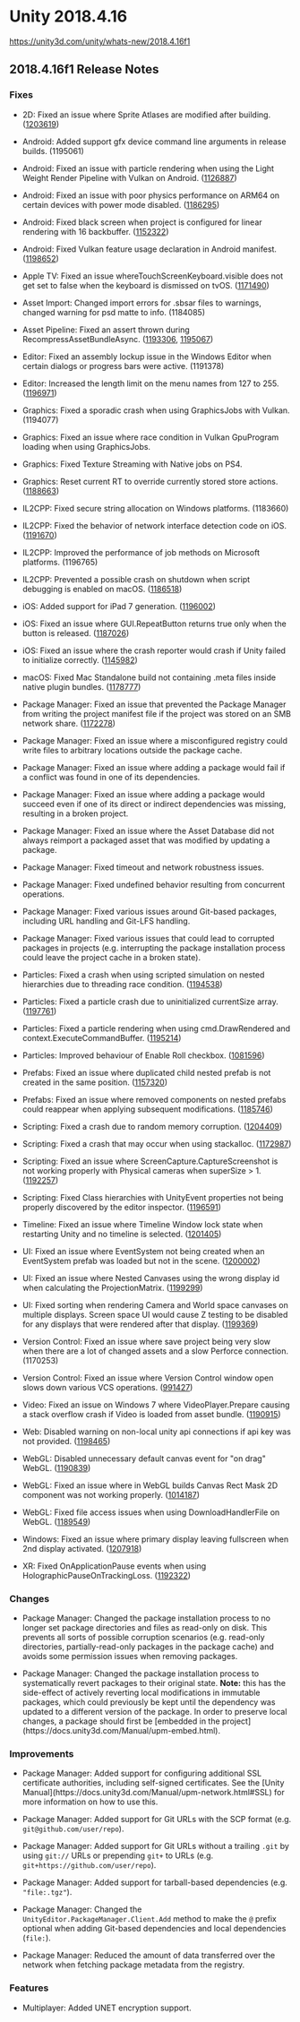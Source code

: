 # Unity 2018.4.16 
https://unity3d.com/unity/whats-new/2018.4.16f1

## 2018.4.16f1 Release Notes


### Fixes
<ul>
<li><p>2D: Fixed an issue where Sprite Atlases are modified after building. (<a href="https://issuetracker.unity3d.com/issues/sprite-atlases-are-modified-after-building">1203619</a>)</p></li>
<li><p>Android: Added support gfx device command line arguments in release builds. (1195061)</p></li>
<li><p>Android: Fixed an issue with particle rendering when using the Light Weight Render Pipeline with Vulkan on Android. (<a href="https://issuetracker.unity3d.com/issues/android-lwrp-vulkan-particles-are-rendered-in-black-on-galaxy-s6-edge-plus">1126887</a>)</p></li>
<li><p>Android: Fixed an issue with poor physics performance on ARM64 on certain devices with power mode disabled. (<a href="https://issuetracker.unity3d.com/issues/a-build-runs-at-a-very-low-fps-from-3-to-5-fps-on-huawei-mate-20-pro-when-the-project-is-built-with-64-bit-architecture">1186295</a>)</p></li>
<li><p>Android: Fixed black screen when project is configured for linear rendering with 16 backbuffer. (<a href="https://issuetracker.unity3d.com/issues/android-opengles3-linear-color-space-fails-on-android-8-dot-0-adreno-devices">1152322</a>)</p></li>
<li><p>Android: Fixed Vulkan feature usage declaration in Android manifest. (<a href="https://issuetracker.unity3d.com/issues/wrong-androidmanifest-dot-xml-file-is-generated-after-building-to-android">1198652</a>)</p></li>
<li><p>Apple TV: Fixed an issue whereTouchScreenKeyboard.visible does not get set to false when the keyboard is dismissed on tvOS. (<a href="https://issuetracker.unity3d.com/issues/tvos-touchscreenkeyboard-dot-visible-is-not-updated-to-false-when-the-keyboard-gets-closed">1171490</a>)</p></li>
<li><p>Asset Import: Changed import errors for .sbsar files to warnings, changed warning for psd matte to info. (1184085)</p></li>
<li><p>Asset Pipeline: Fixed an assert thrown during RecompressAssetBundleAsync. (<a href="https://issuetracker.unity3d.com/issues/recompressassetbundleasync-fails-to-recompress-asset-bundle">1193306</a>, <a href="https://issuetracker.unity3d.com/issues/assetbundles-recompressassetbundles-fail-with-larger-chunk-compressed-texture-included">1195067</a>)</p></li>
<li><p>Editor: Fixed an assembly lockup issue in the Windows Editor when certain dialogs or progress bars were active. (1191378)</p></li>
<li><p>Editor: Increased the length limit on the menu names from 127 to 255. (<a href="https://issuetracker.unity3d.com/issues/editorgui-dot-popup-contents-truncated-when-contents-exceed-127-character-limit">1196971</a>)</p></li>
<li><p>Graphics: Fixed a sporadic crash when using GraphicsJobs with Vulkan. (1194077)</p></li>
<li><p>Graphics: Fixed an issue where race condition in Vulkan GpuProgram loading when using GraphicsJobs.</p></li>
<li><p>Graphics: Fixed Texture Streaming with Native jobs on PS4.</p></li>
<li><p>Graphics: Reset current RT to override currently stored store actions. (<a href="https://issuetracker.unity3d.com/issues/ios-setting-color-buffers-storeaction-to-dont-care-does-not-change-the-property">1188663</a>)</p></li>
<li><p>IL2CPP: Fixed secure string allocation on Windows platforms. (1183660)</p></li>
<li><p>IL2CPP: Fixed the behavior of network interface detection code on iOS. (<a href="https://issuetracker.unity3d.com/issues/ios-network-dot-networkinterfacetype-always-return-0">1191670</a>)</p></li>
<li><p>IL2CPP: Improved the performance of job methods on Microsoft platforms. (1196765)</p></li>
<li><p>IL2CPP: Prevented a possible crash on shutdown when script debugging is enabled on macOS. (<a href="https://issuetracker.unity3d.com/issues/player-crashes-on-il2cpp-os-thread-getcurrentthread-plus-83-when-shutting-down">1186518</a>)</p></li>
<li><p>iOS: Added support for iPad 7 generation. (<a href="https://issuetracker.unity3d.com/issues/ios-ios-dot-device-dot-generation-doesnt-contain-ipad-7th-generation">1196002</a>)</p></li>
<li><p>iOS: Fixed an issue where GUI.RepeatButton returns true only when the button is released. (<a href="https://issuetracker.unity3d.com/issues/ios-gui-dot-repeatbutton-returns-true-only-when-the-button-is-released">1187026</a>)</p></li>
<li><p>iOS: Fixed an issue where the crash reporter would crash if Unity failed to initialize correctly. (<a href="https://issuetracker.unity3d.com/issues/ios-crash-on-lookup-core-basic-string-char-core-stringstoragedefault-at-hash-set-dot-h-645-49-during-unity-cleanup">1145982</a>)</p></li>
<li><p>macOS: Fixed Mac Standalone build not containing .meta files inside native plugin bundles. (<a href="https://issuetracker.unity3d.com/issues/macos-standalone-build-contains-meta-files-inside-native-plugin-bundles">1178777</a>)</p></li>
<li><p>Package Manager: Fixed an issue that prevented the Package Manager from writing the project manifest file if the project was stored on an SMB network share. (<a href="https://issuetracker.unity3d.com/issues/mac-fsync-error-is-thrown-when-creating-a-unity-project-on-smb-shared-directory">1172278</a>)</p></li>
<li><p>Package Manager: Fixed an issue where a misconfigured registry could write files to arbitrary locations outside the package cache.</p></li>
<li><p>Package Manager: Fixed an issue where adding a package would fail if a conflict was found in one of its dependencies.</p></li>
<li><p>Package Manager: Fixed an issue where adding a package would succeed even if one of its direct or indirect dependencies was missing, resulting in a broken project.</p></li>
<li><p>Package Manager: Fixed an issue where the Asset Database did not always reimport a packaged asset that was modified by updating a package.</p></li>
<li><p>Package Manager: Fixed timeout and network robustness issues.</p></li>
<li><p>Package Manager: Fixed undefined behavior resulting from concurrent operations.</p></li>
<li><p>Package Manager: Fixed various issues around Git-based packages, including URL handling and Git-LFS handling.</p></li>
<li><p>Package Manager: Fixed various issues that could lead to corrupted packages in projects (e.g. interrupting the package installation process could leave the project cache in a broken state).</p></li>
<li><p>Particles: Fixed a crash when using scripted simulation on nested hierarchies due to threading race condition. (<a href="https://issuetracker.unity3d.com/issues/particle-system-crash-on-shapemodule-emitterstoremeshdata-colorrgba32">1194538</a>)</p></li>
<li><p>Particles: Fixed a particle crash due to uninitialized currentSize array. (<a href="https://issuetracker.unity3d.com/issues/particlesystem-dot-setparticles-crashes-the-editor-when-writing-particle-list-to-array-and-particle-system-has-a-size-module-enabled">1197761</a>)</p></li>
<li><p>Particles: Fixed a particle rendering when using cmd.DrawRendered and context.ExecuteCommandBuffer. (<a href="https://issuetracker.unity3d.com/issues/particle-system-is-not-rendered-in-the-game-window-when-using-cmd-dot-drawrendered-and-context-dot-executecommandbuffer-to-call-it">1195214</a>)</p></li>
<li><p>Particles: Improved behaviour of Enable Roll checkbox. (<a href="https://issuetracker.unity3d.com/issues/billboard-particle-system-rolls-in-the-game-view-with-allow-roll-disabled-when-a-camera-is-rotating-around-it">1081596</a>)</p></li>
<li><p>Prefabs: Fixed an issue where duplicated child nested prefab is not created in the same position. (<a href="https://issuetracker.unity3d.com/issues/duplicated-child-nested-prefab-is-not-created-in-the-same-position">1157320</a>)</p></li>
<li><p>Prefabs: Fixed an issue where removed components on nested prefabs could reappear when applying subsequent modifications. (<a href="https://issuetracker.unity3d.com/issues/aplying-changes-to-root-prefab-in-a-nested-prefab-undo-changes-made-to-the-child-prefab">1185746</a>)</p></li>
<li><p>Scripting: Fixed a crash due to random memory corruption. (<a href="https://issuetracker.unity3d.com/issues/crash-on-mono-add-process-object-when-exiting-out-of-play-mode">1204409</a>)</p></li>
<li><p>Scripting: Fixed a crash that may occur when using stackalloc. (<a href="https://issuetracker.unity3d.com/issues/using-stackalloc-causes-a-hard-crash-with-stack-buffer-overflow-exception-code">1172987</a>)</p></li>
<li><p>Scripting: Fixed an issue where ScreenCapture.CaptureScreenshot is not working properly with Physical cameras when superSize &gt; 1. (<a href="https://issuetracker.unity3d.com/issues/physical-camera-sets-to-false-in-play-mode-when-using-screencapture-dot-capturescreenshot-with-supersize-value-higher-then-1">1192257</a>)</p></li>
<li><p>Scripting: Fixed Class hierarchies with UnityEvent properties not being properly discovered by the editor inspector. (<a href="https://issuetracker.unity3d.com/issues/upgrading-the-project-results-in-missing-system-dot-serializable-unityevent-function">1196591</a>)</p></li>
<li><p>Timeline: Fixed an issue where Timeline Window lock state when restarting Unity and no timeline is selected. (<a href="https://issuetracker.unity3d.com/issues/timeline-window-stays-locked-and-cannot-be-unlocked-when-re-opening-the-editor">1201405</a>)</p></li>
<li><p>UI: Fixed an issue where EventSystem not being created when an EventSystem prefab was loaded but not in the scene. (<a href="https://issuetracker.unity3d.com/issues/eventsystem-gameobject-is-not-created-when-creating-a-ui-gameobject-and-eventsystem-is-saved-as-a-prefab">1200002</a>)</p></li>
<li><p>UI: Fixed an issue where Nested Canvases using the wrong display id when calculating the ProjectionMatrix. (<a href="https://issuetracker.unity3d.com/issues/dropdown-list-is-not-aligned-with-the-dropdown-field-in-standalone-build-when-using-multiple-screens-with-different-resolutions">1199299</a>)</p></li>
<li><p>UI: Fixed sorting when rendering Camera and World space canvases on multiple displays. Screen space UI would cause Z testing to be disabled for any displays that were rendered after that display. (<a href="https://issuetracker.unity3d.com/issues/in-build-world-space-canvases-incorrectly-render-on-top-of-everything-when-multiple-displays-and-multiple-canvases-are-present">1199369</a>)</p></li>
<li><p>Version Control: Fixed an issue where save project being very slow when there are a lot of changed assets and a slow Perforce connection. (1170253)</p></li>
<li><p>Version Control: Fixed an issue where Version Control window open slows down various VCS operations. (<a href="https://issuetracker.unity3d.com/issues/checking-out-files-with-perforce-takes-significantly-more-time-when-version-control-window-is-open">991427</a>)</p></li>
<li><p>Video: Fixed an issue on Windows 7 where VideoPlayer.Prepare causing a stack overflow crash if Video is loaded from asset bundle. (<a href="https://issuetracker.unity3d.com/issues/windows-7-videoplayer-dot-prepare-causes-a-stack-overflow-crash-if-video-is-loaded-from-asset-bundle">1190915</a>)</p></li>
<li><p>Web: Disabled warning on non-local unity api connections if api key was not provided. (<a href="https://issuetracker.unity3d.com/issues/invalid-rest-api-request-received-unauthorized-client-ip-address-is-thrown-when-connecting-to-local-ip-38000-in-a-browser">1198465</a>)</p></li>
<li><p>WebGL: Disabled unnecessary default canvas event for "on drag" WebGL. (<a href="https://issuetracker.unity3d.com/issues/webgl-mouse-input-is-blocked-after-a-few-moves-when-using-edge-browser">1190839</a>)</p></li>
<li><p>WebGL: Fixed an issue where in WebGL builds Canvas Rect Mask 2D component was not working properly. (<a href="https://issuetracker.unity3d.com/issues/webgl-rectmask2d-does-not-mask">1014187</a>)</p></li>
<li><p>WebGL: Fixed file access issues when using DownloadHandlerFile on WebGL. (<a href="https://issuetracker.unity3d.com/issues/webgl-file-context-is-not-saved-when-downloading-it-with-webrequest-downloadhandlerfile-on-webgl-builds">1189549</a>)</p></li>
<li><p>Windows: Fixed an issue where primary display leaving fullscreen when 2nd display activated. (<a href="https://issuetracker.unity3d.com/issues/original-window-doesnt-enter-fullscreen-mode-when-launching-with-second-display-activated">1207918</a>)</p></li>
<li><p>XR: Fixed OnApplicationPause events when using HolographicPauseOnTrackingLoss. (<a href="https://issuetracker.unity3d.com/issues/uwp-hololens-the-application-does-not-trigger-onapplicationpause">1192322</a>)</p></li>
</ul>

### Changes
<ul>
<li><p>Package Manager: Changed the package installation process to no longer set package directories and files as read-only on disk. This prevents all sorts of possible corruption scenarios (e.g. read-only directories, partially-read-only packages in the package cache) and avoids some permission issues when removing packages.</p></li>
<li><p>Package Manager: Changed the package installation process to systematically revert packages to their original state. <strong>Note:</strong> this has the side-effect of actively reverting local modifications in immutable packages, which could previously be kept until the dependency was updated to a different version of the package. In order to preserve local changes, a package should first be [embedded in the project](https://docs.unity3d.com/Manual/upm-embed.html).</p></li>
</ul>

### Improvements
<ul>
<li><p>Package Manager: Added support for configuring additional SSL certificate authorities, including self-signed certificates. See the [Unity Manual](https://docs.unity3d.com/Manual/upm-network.html#SSL) for more information on how to use this.</p></li>
<li><p>Package Manager: Added support for Git URLs with the SCP format (e.g. <code>git@github.com/user/repo</code>).</p></li>
<li><p>Package Manager: Added support for Git URLs without a trailing <code>.git</code> by using <code>git://</code> URLs or prepending <code>git+</code> to URLs (e.g. <code>git+https://github.com/user/repo</code>).</p></li>
<li><p>Package Manager: Added support for tarball-based dependencies (e.g. <code>"file:.tgz"</code>).</p></li>
<li><p>Package Manager: Changed the <code>UnityEditor.PackageManager.Client.Add</code> method to make the <code>@</code> prefix optional when adding Git-based dependencies and local dependencies (<code>file:</code>).</p></li>
<li><p>Package Manager: Reduced the amount of data transferred over the network when fetching package metadata from the registry.</p></li>
</ul>

### Features
<ul>
<li>Multiplayer: Added UNET encryption support.</li>
</ul>
